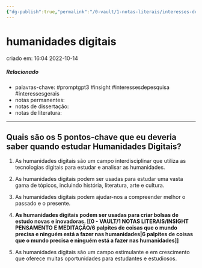 ```yaml
---
{"dg-publish":true,"permalink":"/0-vault/1-notas-literais/interesses-de-pesquisa/humanidades-digitais/","tags":["promptgpt3","insight","interessesdepesquisa","interessesgerais"],"dgHomeLink":true,"dgShowLocalGraph":true,"dgShowFileTree":true,"dgEnableSearch":true}
---
```


# humanidades digitais
criado em: 16:04 2022-10-14

##### Relacionado
- palavras-chave: #promptgpt3 #insight #interessesdepesquisa #interessesgerais 
- notas permanentes: 
- notas de dissertação:
- notas de literatura: 

---

## Quais são os 5 pontos-chave que eu deveria saber quando estudar Humanidades Digitais?

1. As humanidades digitais são um campo interdisciplinar que utiliza as tecnologias digitais para estudar e analisar as humanidades.

2. As humanidades digitais podem ser usadas para estudar uma vasta gama de tópicos, incluindo história, literatura, arte e cultura.

3. As humanidades digitais podem ajudar-nos a compreender melhor o passado e o presente.

4. **As humanidades digitais podem ser usadas para criar bolsas de estudo novas e inovadoras. [[0 - VAULT/1 NOTAS LITERAIS/INSIGHT PENSAMENTO E MEDITAÇÃO/6 palpites de coisas que o mundo precisa e ninguém está a fazer nas humanidades\|6 palpites de coisas que o mundo precisa e ninguém está a fazer nas humanidades]]**

5. As humanidades digitais são um campo estimulante e em crescimento que oferece muitas oportunidades para estudantes e estudiosos.